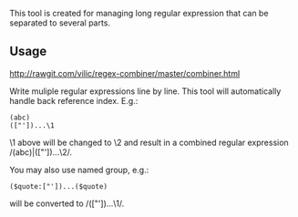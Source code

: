 ﻿This tool is created for managing long regular expression that can be separated to several parts.

## Usage

http://rawgit.com/vilic/regex-combiner/master/combiner.html

Write muliple regular expressions line by line. This tool will automatically handle back reference index. E.g.:

    (abc)
    (["'])...\1

\1 above will be changed to \2 and result in a combined regular expression /(abc)|(["'])...\2/.

You may also use named group, e.g.:

    ($quote:["'])...($quote)

will be converted to /(["'])...\1/.